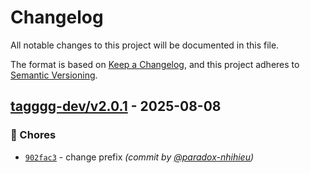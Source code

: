 # Changelog
All notable changes to this project will be documented in this file.

The format is based on [Keep a Changelog](https://keepachangelog.com/en/1.0.0/),
and this project adheres to [Semantic Versioning](https://semver.org/spec/v2.0.0.html).

## [tagggg-dev/v2.0.1] - 2025-08-08
### :wrench: Chores
- [`902fac3`](https://github.com/paradox-nhihieu/starter-workflows/commit/902fac3739012cac11b3edb1b0cb1a30b70c6fda) - change prefix *(commit by [@paradox-nhihieu](https://github.com/paradox-nhihieu))*

[tagggg-dev/v2.0.1]: https://github.com/paradox-nhihieu/starter-workflows/compare/pycommon-v2.0.1...tagggg-dev/v2.0.1
